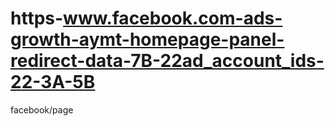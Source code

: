 # https-www.facebook.com-ads-growth-aymt-homepage-panel-redirect-data-7B-22ad_account_ids-22-3A-5B
facebook/page

